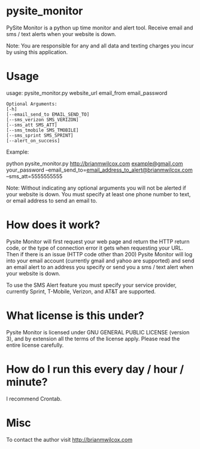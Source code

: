 pysite_monitor
==============

PySite Monitor is a python up time monitor and alert tool. Receive email and sms / text alerts when your website is down. 

Note: You are responsible for any and all data and texting charges you incur by using this application. 

# Usage

usage: pysite_monitor.py website_url email_from email_password

	Optional Arguments: 
	[-h] 
	[--email_send_to EMAIL_SEND_TO] 
	[--sms_verizon SMS_VERIZON] 
	[--sms_att SMS_ATT] 
	[--sms_tmobile SMS_TMOBILE] 
	[--sms_sprint SMS_SPRINT]  
	[--alert_on_success]

Example:

python pysite_monitor.py http://brianmwilcox.com example@gmail.com your_password –email_send_to=email_address_to_alert@brianmwilcox.com –sms_att=5555555555

Note: Without indicating any optional arguments you will not be alerted if your website is down. You must specify at least one phone number to text, or email address to send an email to. 

# How does it work?

Pysite Monitor will first request your web page and return the HTTP return code, or the type of connection error it gets when requesting your URL. Then if there is an issue (HTTP code other than 200) Pysite Monitor will log into your email account (currently gmail and yahoo are supported) and send an email alert to an address you specify or send you a sms / text alert when your website is down.

To use the SMS Alert feature you must specify your service provider, currently Sprint, T-Mobile, Verizon, and AT&T are supported.

# What license is this under?

Pysite Monitor is licensed under GNU GENERAL PUBLIC LICENSE (version 3), and by extension all the terms of the license apply. Please read the entire license carefully.

# How do I run this every day / hour / minute?

I recommend Crontab.

# Misc

To contact the author visit http://brianmwilcox.com
